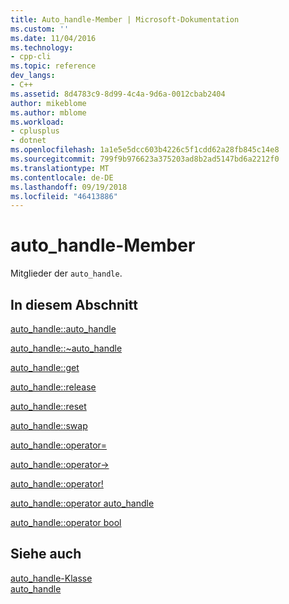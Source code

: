```yaml
---
title: Auto_handle-Member | Microsoft-Dokumentation
ms.custom: ''
ms.date: 11/04/2016
ms.technology:
- cpp-cli
ms.topic: reference
dev_langs:
- C++
ms.assetid: 8d4783c9-8d99-4c4a-9d6a-0012cbab2404
author: mikeblome
ms.author: mblome
ms.workload:
- cplusplus
- dotnet
ms.openlocfilehash: 1a1e5e5dcc603b4226c5f1cdd62a28fb845c14e8
ms.sourcegitcommit: 799f9b976623a375203ad8b2ad5147bd6a2212f0
ms.translationtype: MT
ms.contentlocale: de-DE
ms.lasthandoff: 09/19/2018
ms.locfileid: "46413886"
---
```

# <a name="autohandle-members"></a>auto_handle-Member

Mitglieder der `auto_handle`.

## <a name="in-this-section"></a>In diesem Abschnitt

[auto_handle::auto_handle](../dotnet/auto-handle-auto-handle.md)

[auto_handle::~auto_handle](../dotnet/auto-handle-tilde-auto-handle.md)

[auto_handle::get](../dotnet/auto-handle-get.md)

[auto_handle::release](../dotnet/auto-handle-release.md)

[auto_handle::reset](../dotnet/auto-handle-reset.md)

[auto_handle::swap](../dotnet/auto-handle-swap.md)

[auto_handle::operator=](../dotnet/auto-handle-operator-assign.md)

[auto_handle::operator->](../dotnet/auto-handle-operator-arrow.md)

[auto_handle::operator!](../dotnet/auto-handle-operator-logical-not.md)

[auto_handle::operator auto_handle](../dotnet/auto-handle-operator-auto-handle.md)

[auto_handle::operator bool](../dotnet/auto-handle-operator-bool.md)

## <a name="see-also"></a>Siehe auch

[auto_handle-Klasse](../dotnet/auto-handle-class.md)<br/>
[auto_handle](../dotnet/auto-handle.md)